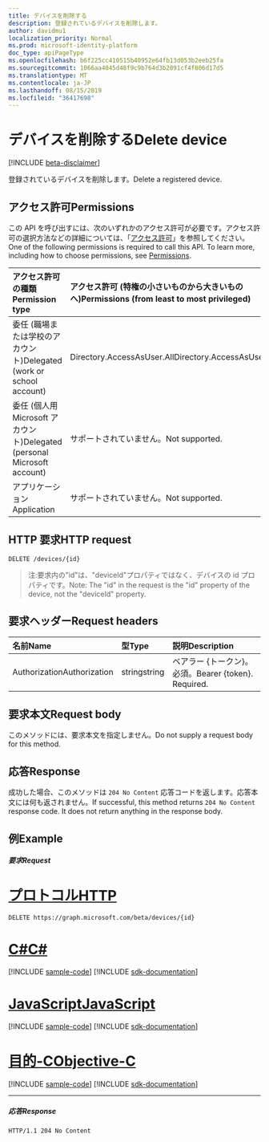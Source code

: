 ```yaml
---
title: デバイスを削除する
description: 登録されているデバイスを削除します。
author: davidmu1
localization_priority: Normal
ms.prod: microsoft-identity-platform
doc_type: apiPageType
ms.openlocfilehash: b6f225cc410515b40952e64fb13d053b2eeb25fa
ms.sourcegitcommit: 1066aa4045d48f9c9b764d3b2891cf4f806d17d5
ms.translationtype: MT
ms.contentlocale: ja-JP
ms.lasthandoff: 08/15/2019
ms.locfileid: "36417698"
---
```

# <a name="delete-device"></a><span data-ttu-id="b8588-103">デバイスを削除する</span><span class="sxs-lookup"><span data-stu-id="b8588-103">Delete device</span></span>

[!INCLUDE [beta-disclaimer](../../includes/beta-disclaimer.md)]

<span data-ttu-id="b8588-104">登録されているデバイスを削除します。</span><span class="sxs-lookup"><span data-stu-id="b8588-104">Delete a registered device.</span></span>

## <a name="permissions"></a><span data-ttu-id="b8588-105">アクセス許可</span><span class="sxs-lookup"><span data-stu-id="b8588-105">Permissions</span></span>
<span data-ttu-id="b8588-p101">この API を呼び出すには、次のいずれかのアクセス許可が必要です。アクセス許可の選択方法などの詳細については、「[アクセス許可](/graph/permissions-reference)」を参照してください。</span><span class="sxs-lookup"><span data-stu-id="b8588-p101">One of the following permissions is required to call this API. To learn more, including how to choose permissions, see [Permissions](/graph/permissions-reference).</span></span>


|<span data-ttu-id="b8588-108">アクセス許可の種類</span><span class="sxs-lookup"><span data-stu-id="b8588-108">Permission type</span></span>      | <span data-ttu-id="b8588-109">アクセス許可 (特権の小さいものから大きいものへ)</span><span class="sxs-lookup"><span data-stu-id="b8588-109">Permissions (from least to most privileged)</span></span>              |
|:--------------------|:---------------------------------------------------------|
|<span data-ttu-id="b8588-110">委任 (職場または学校のアカウント)</span><span class="sxs-lookup"><span data-stu-id="b8588-110">Delegated (work or school account)</span></span> | <span data-ttu-id="b8588-111">Directory.AccessAsUser.All</span><span class="sxs-lookup"><span data-stu-id="b8588-111">Directory.AccessAsUser.All</span></span> |
|<span data-ttu-id="b8588-112">委任 (個人用 Microsoft アカウント)</span><span class="sxs-lookup"><span data-stu-id="b8588-112">Delegated (personal Microsoft account)</span></span> | <span data-ttu-id="b8588-113">サポートされていません。</span><span class="sxs-lookup"><span data-stu-id="b8588-113">Not supported.</span></span>    |
|<span data-ttu-id="b8588-114">アプリケーション</span><span class="sxs-lookup"><span data-stu-id="b8588-114">Application</span></span> | <span data-ttu-id="b8588-115">サポートされていません。</span><span class="sxs-lookup"><span data-stu-id="b8588-115">Not supported.</span></span> |

## <a name="http-request"></a><span data-ttu-id="b8588-116">HTTP 要求</span><span class="sxs-lookup"><span data-stu-id="b8588-116">HTTP request</span></span>
<!-- { "blockType": "ignored" } -->
```http
DELETE /devices/{id}

```

> <span data-ttu-id="b8588-117">注:要求内の"id"は、"deviceId"プロパティではなく、デバイスの id プロパティです。</span><span class="sxs-lookup"><span data-stu-id="b8588-117">Note: The "id" in the request is the "id" property of the device, not the "deviceId" property.</span></span>

## <a name="request-headers"></a><span data-ttu-id="b8588-118">要求ヘッダー</span><span class="sxs-lookup"><span data-stu-id="b8588-118">Request headers</span></span>
| <span data-ttu-id="b8588-119">名前</span><span class="sxs-lookup"><span data-stu-id="b8588-119">Name</span></span>       | <span data-ttu-id="b8588-120">型</span><span class="sxs-lookup"><span data-stu-id="b8588-120">Type</span></span> | <span data-ttu-id="b8588-121">説明</span><span class="sxs-lookup"><span data-stu-id="b8588-121">Description</span></span>|
|:---------------|:--------|:----------|
| <span data-ttu-id="b8588-122">Authorization</span><span class="sxs-lookup"><span data-stu-id="b8588-122">Authorization</span></span>  | <span data-ttu-id="b8588-123">string</span><span class="sxs-lookup"><span data-stu-id="b8588-123">string</span></span>  | <span data-ttu-id="b8588-p102">ベアラー {トークン}。必須。</span><span class="sxs-lookup"><span data-stu-id="b8588-p102">Bearer {token}. Required.</span></span> |

## <a name="request-body"></a><span data-ttu-id="b8588-126">要求本文</span><span class="sxs-lookup"><span data-stu-id="b8588-126">Request body</span></span>
<span data-ttu-id="b8588-127">このメソッドには、要求本文を指定しません。</span><span class="sxs-lookup"><span data-stu-id="b8588-127">Do not supply a request body for this method.</span></span>

## <a name="response"></a><span data-ttu-id="b8588-128">応答</span><span class="sxs-lookup"><span data-stu-id="b8588-128">Response</span></span>

<span data-ttu-id="b8588-p103">成功した場合、このメソッドは `204 No Content` 応答コードを返します。応答本文には何も返されません。</span><span class="sxs-lookup"><span data-stu-id="b8588-p103">If successful, this method returns `204 No Content` response code. It does not return anything in the response body.</span></span>

## <a name="example"></a><span data-ttu-id="b8588-131">例</span><span class="sxs-lookup"><span data-stu-id="b8588-131">Example</span></span>
##### <a name="request"></a><span data-ttu-id="b8588-132">要求</span><span class="sxs-lookup"><span data-stu-id="b8588-132">Request</span></span>


# <a name="httptabhttp"></a>[<span data-ttu-id="b8588-133">プロトコル</span><span class="sxs-lookup"><span data-stu-id="b8588-133">HTTP</span></span>](#tab/http)
<!-- {
  "blockType": "request",
  "name": "delete_device"
}-->
```http
DELETE https://graph.microsoft.com/beta/devices/{id}
```
# <a name="ctabcsharp"></a>[<span data-ttu-id="b8588-134">C#</span><span class="sxs-lookup"><span data-stu-id="b8588-134">C#</span></span>](#tab/csharp)
[!INCLUDE [sample-code](../includes/snippets/csharp/delete-device-csharp-snippets.md)]
[!INCLUDE [sdk-documentation](../includes/snippets/snippets-sdk-documentation-link.md)]

# <a name="javascripttabjavascript"></a>[<span data-ttu-id="b8588-135">JavaScript</span><span class="sxs-lookup"><span data-stu-id="b8588-135">JavaScript</span></span>](#tab/javascript)
[!INCLUDE [sample-code](../includes/snippets/javascript/delete-device-javascript-snippets.md)]
[!INCLUDE [sdk-documentation](../includes/snippets/snippets-sdk-documentation-link.md)]

# <a name="objective-ctabobjc"></a>[<span data-ttu-id="b8588-136">目的-C</span><span class="sxs-lookup"><span data-stu-id="b8588-136">Objective-C</span></span>](#tab/objc)
[!INCLUDE [sample-code](../includes/snippets/objc/delete-device-objc-snippets.md)]
[!INCLUDE [sdk-documentation](../includes/snippets/snippets-sdk-documentation-link.md)]

---

##### <a name="response"></a><span data-ttu-id="b8588-137">応答</span><span class="sxs-lookup"><span data-stu-id="b8588-137">Response</span></span>

<!-- {
  "blockType": "response",
  "truncated": true
} -->
```http
HTTP/1.1 204 No Content
```

<!-- uuid: 8fcb5dbc-d5aa-4681-8e31-b001d5168d79
2015-10-25 14:57:30 UTC -->
<!--
{
  "type": "#page.annotation",
  "description": "Delete device",
  "keywords": "",
  "section": "documentation",
  "tocPath": "",
  "suppressions": [
  ]
}
-->
